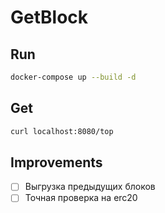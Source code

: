 # GetBlock

## Run
```bash
docker-compose up --build -d
```

## Get
```bash
curl localhost:8080/top
```

## Improvements
- [ ] Выгрузка предыдущих блоков
- [ ] Точная проверка на erc20
